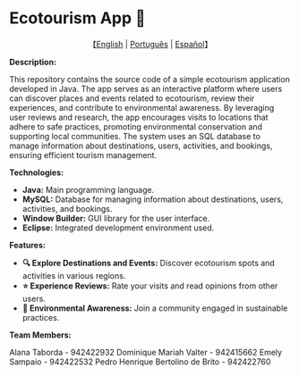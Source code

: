 # Ecotourism App 🌿

<p align="center">
    【<a href="https://github.com/Sacm-is/Aplicativo-de-Ecoturismo/blob/main/README.English.md">English</a> | <a href="https://github.com/Sacm-is/Projeto-A3antivirus/blob/main/README.md">Português</a> | <a href="https://github.com/Sacm-is/Aplicativo-de-Ecoturismo/blob/main/README.Spanish.md">Español</a>】
</p>

**Description:**

This repository contains the source code of a simple ecotourism application developed in Java. The app serves as an interactive platform where users can discover places and events related to ecotourism, review their experiences, and contribute to environmental awareness. By leveraging user reviews and research, the app encourages visits to locations that adhere to safe practices, promoting environmental conservation and supporting local communities. The system uses an SQL database to manage information about destinations, users, activities, and bookings, ensuring efficient tourism management.

**Technologies:**

* **Java:** Main programming language.
* **MySQL:** Database for managing information about destinations, users, activities, and bookings.
* **Window Builder:** GUI library for the user interface.
* **Eclipse:** Integrated development environment used.

**Features:**

* **🔍 Explore Destinations and Events:** Discover ecotourism spots and activities in various regions.
* **⭐ Experience Reviews:** Rate your visits and read opinions from other users.
* **🌱 Environmental Awareness:** Join a community engaged in sustainable practices.

**Team Members:**

Alana Taborda - 942422932 Dominique Mariah Valter - 942415662 Emely Sampaio - 942422532 Pedro Henrique Bertolino de Brito - 942422760
